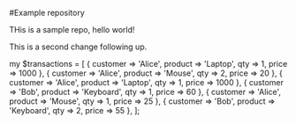 #Example repository

THis is a sample repo, hello world!

This is a second change following up.

my $transactions = [
    { customer => 'Alice', product => 'Laptop',   qty => 1, price => 1000 },
    { customer => 'Alice', product => 'Mouse',    qty => 2, price => 20   },
    { customer => 'Alice', product => 'Laptop',   qty => 1, price => 1000 },
    { customer => 'Bob',   product => 'Keyboard', qty => 1, price => 60   },
    { customer => 'Alice', product => 'Mouse',    qty => 1, price => 25   },
    { customer => 'Bob',   product => 'Keyboard', qty => 2, price => 55   },
];